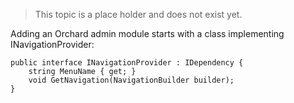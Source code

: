 > This topic is a place holder and does not exist yet.

Adding an Orchard admin module starts with a class implementing INavigationProvider:
    
    public interface INavigationProvider : IDependency {
        string MenuName { get; }
        void GetNavigation(NavigationBuilder builder);
    }